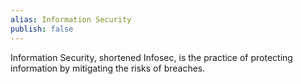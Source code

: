 ```yaml
---
alias: Information Security
publish: false
---
```

Information Security, shortened Infosec, is the practice of protecting information by mitigating the risks of breaches. 